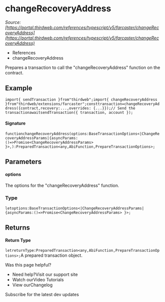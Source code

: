 # changeRecoveryAddress

*Source: [https://portal.thirdweb.com/references/typescript/v5/farcaster/changeRecoveryAddress](https://portal.thirdweb.com/references/typescript/v5/farcaster/changeRecoveryAddress)*

* References
* changeRecoveryAddress

Prepares a transaction to call the "changeRecoveryAddress" function on the contract.

## Example

`import{ sendTransaction }from"thirdweb";import{ changeRecoveryAddress }from"thirdweb/extensions/farcaster";consttransaction=changeRecoveryAddress({contract,recovery:...,overrides: {...}});// Send the transactionawaitsendTransaction({ transaction, account });`
#### Signature

`functionchangeRecoveryAddress(options:BaseTransactionOptions<|ChangeRecoveryAddressParams|{asyncParams:()=>Promise<ChangeRecoveryAddressParams> }>,):PreparedTransaction<any,AbiFunction,PrepareTransactionOptions>;`
## Parameters

#### options

The options for the "changeRecoveryAddress" function.

### Type

`letoptions:BaseTransactionOptions<|ChangeRecoveryAddressParams|{asyncParams:()=>Promise<ChangeRecoveryAddressParams> }>;`
## Returns

#### Return Type

`letreturnType:PreparedTransaction<any,AbiFunction,PrepareTransactionOptions>;`A prepared transaction object.

Was this page helpful?

* Need help?Visit our support site
* Watch ourVideo Tutorials
* View ourChangelog

Subscribe for the latest dev updates

